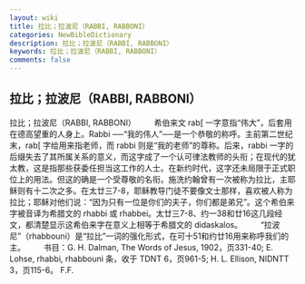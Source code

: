 ```yaml
---
layout: wiki
title: 拉比；拉波尼（RABBI, RABBONI）
categories: NewBibleDictionary
description: 拉比；拉波尼（RABBI, RABBONI）
keywords: 拉比；拉波尼（RABBI, RABBONI）
comments: false
---
```


## 拉比；拉波尼（RABBI, RABBONI）



拉比；拉波尼（RABBI, RABBONI）
　　希伯来文 rab[ 一字意指“伟大”，后套用在德高望重的人身上。Rabbi ──“我的伟人”──是一个恭敬的称呼。主前第二世纪末，rab[ 字给用来指老师，而 rabbi 则是“我的老师”的尊称。后来，rabbi 一字的后缀失去了其所属关系的意义，而这字成了一个认可律法教师的头衔；在现代的犹太教，这是指那些获委任担当这工作的人士。在新约时代，这字还未局限于正式职位上的用法。但这的确是一个受尊敬的名衔。施洗约翰曾有一次被称为拉比，主耶稣则有十二次之多。在太廿三7-8，耶稣教导门徒不要像文士那样，喜欢被人称为拉比；耶稣对他们说：“因为只有一位是你们的夫子，你们都是弟兄”。这个希伯来字被音译为希腊文的 rhabbi 或 rhabbei。太廿三7-8、约一38和廿16这几段经文，都清楚显示这希伯来字在意义上相等于希腊文的 didaskalos。
　　“拉波尼”（rhabbouni）是“拉比”一词的强化形式，在可十51和约廿16用来称呼我们的主。
　　书目：G. H. Dalman, The Words of Jesus, 1902，页331-40; E. Lohse, rhabbi, rhabbouni 条，收于 TDNT 6，页961-5; H. L. Ellison, NIDNTT 3，页115-6。
F.F.




